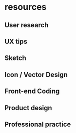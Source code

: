 # resources

## User research
## UX tips
## Sketch
## Icon / Vector Design
## Front-end Coding
## Product design
## Professional practice
